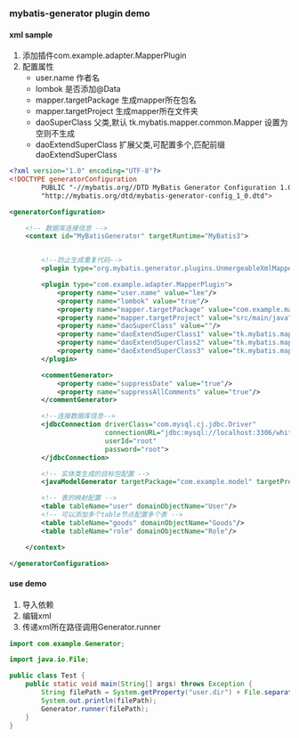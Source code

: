 ### mybatis-generator plugin demo

#### xml sample
1. 添加插件com.example.adapter.MapperPlugin
2. 配置属性
   - user.name 作者名
   - lombok 是否添加@Data
   - mapper.targetPackage 生成mapper所在包名
   - mapper.targetProject 生成mapper所在文件夹
   - daoSuperClass 父类,默认 tk.mybatis.mapper.common.Mapper 设置为空则不生成
   - daoExtendSuperClass 扩展父类,可配置多个,匹配前缀 daoExtendSuperClass
```xml
<?xml version="1.0" encoding="UTF-8"?>
<!DOCTYPE generatorConfiguration
        PUBLIC "-//mybatis.org//DTD MyBatis Generator Configuration 1.0//EN"
        "http://mybatis.org/dtd/mybatis-generator-config_1_0.dtd">

<generatorConfiguration>

    <!-- 数据库连接信息 -->
    <context id="MyBatisGenerator" targetRuntime="MyBatis3">


        <!--防止生成重复代码-->
        <plugin type="org.mybatis.generator.plugins.UnmergeableXmlMappersPlugin"></plugin>

        <plugin type="com.example.adapter.MapperPlugin">
            <property name="user.name" value="lee"/>
            <property name="lombok" value="true"/>
            <property name="mapper.targetPackage" value="com.example.mapper"/>
            <property name="mapper.targetProject" value="src/main/java"/>
            <property name="daoSuperClass" value=""/>
            <property name="daoExtendSuperClass1" value="tk.mybatis.mapper.common.MySqlMapper1"/>
            <property name="daoExtendSuperClass2" value="tk.mybatis.mapper.common.MySqlMapper2"/>
            <property name="daoExtendSuperClass3" value="tk.mybatis.mapper.common.MySqlMapper3"/>
        </plugin>

        <commentGenerator>
            <property name="suppressDate" value="true"/>
            <property name="suppressAllComments" value="true"/>
        </commentGenerator>

        <!--连接数据库信息-->
        <jdbcConnection driverClass="com.mysql.cj.jdbc.Driver"
                        connectionURL="jdbc:mysql://localhost:3306/white_list"
                        userId="root"
                        password="root">
        </jdbcConnection>

        <!-- 实体类生成的目标包配置 -->
        <javaModelGenerator targetPackage="com.example.model" targetProject="src/main/java"></javaModelGenerator>

        <!-- 表的映射配置 -->
        <table tableName="user" domainObjectName="User"/>
        <!-- 可以添加多个table节点配置多个表 -->
        <table tableName="goods" domainObjectName="Goods"/>
        <table tableName="role" domainObjectName="Role"/>

    </context>

</generatorConfiguration>

```

#### use demo
1. 导入依赖
2. 编辑xml
3. 传递xml所在路径调用Generator.runner
```java
import com.example.Generator;

import java.io.File;

public class Test {
    public static void main(String[] args) throws Exception {
        String filePath = System.getProperty("user.dir") + File.separator + "generator"+File.separator+"mybatisGeneratorConfig.xml";
        System.out.println(filePath);
        Generator.runner(filePath);
    }
}

```